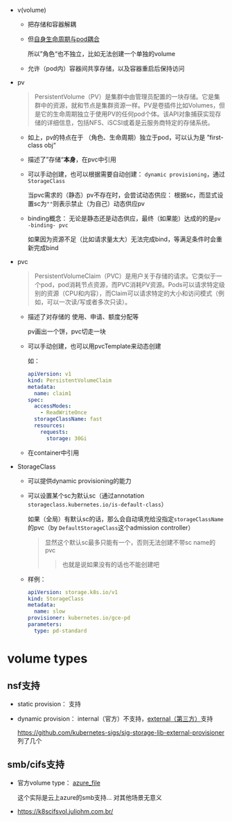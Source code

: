 

* v(volume)

  * 把存储和容器解耦

  * 但<u>自身生命周期与pod耦合</u>

    所以”角色“也不独立，比如无法创建一个单独的volume

  * 允许（pod内）容器间共享存储，以及容器重启后保持访问

* pv

  > PersistentVolume（PV）是集群中由管理员配置的一块存储。它是集群中的资源，就和节点是集群资源一样。PV是卷插件比如Volumes，但是它的生命周期独立于使用PV的任何pod个体。该API对象捕获实现存储的详细信息，包括NFS、iSCSI或着是云服务商特定的存储系统。

  * 如上，pv的特点在于 （角色、生命周期）独立于pod，可以认为是 ”first-class obj“

  * 描述了”存储“**本身**，在pvc中引用

  * 可以手动创建，也可以根据需要自动创建： `dynamic provisioning`，通过`StorageClass`

    当pvc需求的（静态）pv不存在时，会尝试动态供应： 根据sc，而显式设置sc为`""`则表示禁止（为自己）动态供应pv

  * binding概念： 无论是静态还是动态供应，最终（如果能）达成的的是`pv -binding- pvc`

    如果因为资源不足（比如请求量太大）无法完成bind，等满足条件时会重新完成bind

* pvc

  > PersistentVolumeClaim（PVC）是用户关于存储的请求。它类似于一个pod，pod消耗节点资源，而PVC消耗PV资源。Pods可以请求特定级别的资源（CPU和内容），而Claim可以请求特定的大小和访问模式（例如，可以一次读/写或者多次只读）。

  * 描述了对存储的 使用、申请、额度分配等

    pv画出一个饼，pvc切走一块

  * 可以手动创建，也可以用pvcTemplate来动态创建

    如：

    ```yaml
    apiVersion: v1
    kind: PersistentVolumeClaim
    metadata:
      name: claim1
    spec:
      accessModes:
        - ReadWriteOnce
      storageClassName: fast
      resources:
        requests:
          storage: 30Gi
    ```

    

  * 在container中引用

* StorageClass

  * 可以提供dynamic provisioning的能力

  * 可以设置某个sc为默认sc（通过annotation `storageclass.kubernetes.io/is-default-class`）

    如果（全局）有默认sc的话，那么会自动填充给没指定`storageClassName`的pvc（by `DefaultStorageClass`这个admission controller）

    > 显然这个默认sc最多只能有一个，否则无法创建不带sc name的pvc
    >
    > > 也就是说如果没有的话也不能创建吧

  * 样例：

    ```yaml
    apiVersion: storage.k8s.io/v1
    kind: StorageClass
    metadata:
      name: slow
    provisioner: kubernetes.io/gce-pd
    parameters:
      type: pd-standard
    ```

    



# volume types



## nsf支持

* static provision： 支持

* dynamic provision： internal（官方）不支持，[external（第三方）](https://github.com/kubernetes-sigs/nfs-subdir-external-provisioner)支持

  https://github.com/kubernetes-sigs/sig-storage-lib-external-provisioner 列了几个



## smb/cifs支持

* 官方volume type： [azure_file](https://github.com/kubernetes/examples/blob/master/staging/volumes/azure_file/README.md)

  这个实际是云上azure的smb支持... 对其他场景无意义

* https://k8scifsvol.juliohm.com.br/